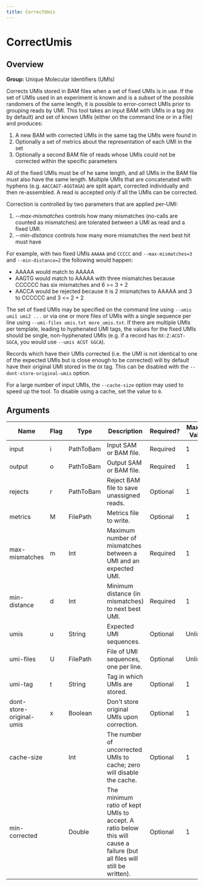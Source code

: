 ```yaml
---
title: CorrectUmis
---
```


# CorrectUmis

## Overview
**Group:** Unique Molecular Identifiers (UMIs)

Corrects UMIs stored in BAM files when a set of fixed UMIs is in use.  If the set of UMIs used in
an experiment is known and is a _subset_ of the possible randomers of the same length, it is possible
to error-correct UMIs prior to grouping reads by UMI.  This tool takes an input BAM with UMIs in a
tag (`RX` by default) and set of known UMIs (either on the command line or in a file) and produces:

  1. A new BAM with corrected UMIs in the same tag the UMIs were found in
  2. Optionally a set of metrics about the representation of each UMI in the set
  3. Optionally a second BAM file of reads whose UMIs could not be corrected within the specific parameters

All of the fixed UMIs must be of he same length, and all UMIs in the BAM file must also have the same
length.  Multiple UMIs that are concatenated with hyphens (e.g. `AACCAGT-AGGTAGA`) are split apart,
corrected individually and then re-assembled.  A read is accepted only if all the UMIs can be corrected.

Correction is controlled by two parameters that are applied per-UMI:

  1. _--max-mismatches_ controls how many mismatches (no-calls are counted as mismatches) are tolerated
         between a UMI as read and a fixed UMI.
  2. _--min-distance_ controls how many more mismatches the next best hit must have

For example, with two fixed UMIs `AAAAA` and `CCCCC` and `--max-mismatches=3` and `--min-distance=2` the
following would happen:

  - AAAAA would match to AAAAA
  - AAGTG would match to AAAAA with three mismatches because CCCCCC has six mismatches and 6 >= 3 + 2
  - AACCA would be rejected because it is 2 mismatches to AAAAA and 3 to CCCCCC and 3 <= 2 + 2

The set of fixed UMIs may be specified on the command line using `--umis umi1 umi2 ...` or via one or
more files of UMIs with a single sequence per line using `--umi-files umis.txt more_umis.txt`.  If there
are multiple UMIs per template, leading to hyphenated UMI tags, the values for the fixed UMIs should
be single, non-hyphenated UMIs (e.g. if a record has `RX:Z:ACGT-GGCA`, you would use `--umis ACGT GGCA`).

Records which have their UMIs corrected (i.e. the UMI is not identical to one of the expected UMIs but is
close enough to be corrected) will by default have their original UMI stored in the `OX` tag. This can be
disabled with the `--dont-store-original-umis` option.

For a large number of input UMIs, the `--cache-size` option may used to speed up the tool.  To disable
using a cache, set the value to `0`.

## Arguments

|Name|Flag|Type|Description|Required?|Max # of Values|Default Value(s)|
|----|----|----|-----------|---------|---------------|----------------|
|input|i|PathToBam|Input SAM or BAM file.|Required|1||
|output|o|PathToBam|Output SAM or BAM file.|Required|1||
|rejects|r|PathToBam|Reject BAM file to save unassigned reads.|Optional|1||
|metrics|M|FilePath|Metrics file to write.|Optional|1||
|max-mismatches|m|Int|Maximum number of mismatches between a UMI and an expected UMI.|Required|1||
|min-distance|d|Int|Minimum distance (in mismatches) to next best UMI.|Required|1||
|umis|u|String|Expected UMI sequences.|Optional|Unlimited||
|umi-files|U|FilePath|File of UMI sequences, one per line.|Optional|Unlimited||
|umi-tag|t|String|Tag in which UMIs are stored.|Optional|1|RX|
|dont-store-original-umis|x|Boolean|Don't store original UMIs upon correction.|Optional|1|false|
|cache-size||Int|The number of uncorrected UMIs to cache; zero will disable the cache.|Optional|1|100000|
|min-corrected||Double|The minimum ratio of kept UMIs to accept. A ratio below this will cause a failure (but all files will still be written).|Optional|1||

